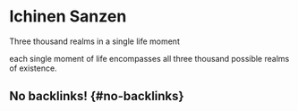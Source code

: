 # Ichinen Sanzen


Three thousand realms in a single life moment

each single moment of life encompasses all three thousand possible realms of existence.


## No backlinks! {#no-backlinks}
